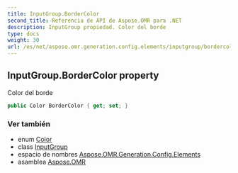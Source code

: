 ```yaml
---
title: InputGroup.BorderColor
second_title: Referencia de API de Aspose.OMR para .NET
description: InputGroup propiedad. Color del borde
type: docs
weight: 30
url: /es/net/aspose.omr.generation.config.elements/inputgroup/bordercolor/
---
```

## InputGroup.BorderColor property

Color del borde

```csharp
public Color BorderColor { get; set; }
```

### Ver también

* enum [Color](../../../aspose.omr.generation/color/)
* class [InputGroup](../)
* espacio de nombres [Aspose.OMR.Generation.Config.Elements](../../inputgroup/)
* asamblea [Aspose.OMR](../../../)


